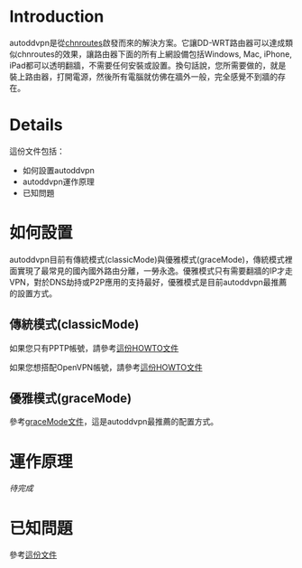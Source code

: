 # Introduction #

autoddvpn是從[chnroutes](http://code.google.com/p/chnroutes/)啟發而來的解決方案。它讓DD-WRT路由器可以達成類似chnroutes的效果，讓路由器下面的所有上網設備包括Windows, Mac, iPhone, iPad都可以透明翻牆，不需要任何安裝或設置。換句話說，您所需要做的，就是裝上路由器，打開電源，然後所有電腦就仿佛在牆外一般，完全感覺不到牆的存在。

# Details #

這份文件包括：

  * 如何設置autoddvpn
  * autoddvpn運作原理
  * 已知問題

# 如何設置 #

autoddvpn目前有傳統模式(classicMode)與優雅模式(graceMode)，傳統模式裡面實現了最常見的國內國外路由分離，一勞永逸。優雅模式只有需要翻牆的IP才走VPN，對於DNS劫持或P2P應用的支持最好，優雅模式是目前autoddvpn最推薦的設置方式。

## 傳統模式(classicMode) ##
如果您只有PPTP帳號，請參考[這份HOWTO文件](http://code.google.com/p/autoddvpn/wiki/HOWTO)

如果您想搭配OpenVPN帳號，請參考[這份HOWTO文件](http://code.google.com/p/autoddvpn/wiki/OpenVPNJFFS)

## 優雅模式(graceMode) ##

參考[graceMode文件](http://code.google.com/p/autoddvpn/wiki/graceMode)，這是autoddvpn最推薦的配置方式。


# 運作原理 #

_待完成_

# 已知問題 #

參考[這份文件](http://code.google.com/p/autoddvpn/wiki/KnownIssues)
